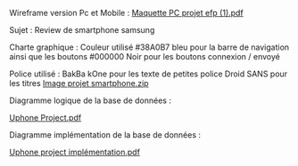 
Wireframe version Pc et Mobile :
[Maquette PC projet efp (1).pdf](https://github.com/DavCode1/DavCode1/files/14872533/Maquette.PC.projet.efp.1.pdf)

Sujet : Review de smartphone samsung

Charte graphique :
 Couleur utilisé
 #38A0B7 bleu pour la barre de navigation ainsi que les boutons 
 #000000 Noir pour les boutons connexion / envoyé
 
Police utilisé :
BakBa kOne pour les texte de petites police
Droid SANS pour les titres 
[Image projet smartphone.zip](https://github.com/DavCode1/DavCode1/files/14872809/Image.projet.smartphone.zip)

Diagramme logique de la base de données :

[Uphone Project.pdf](https://github.com/DavCode1/Uphone-Project/files/14917509/Uphone.Project.pdf)

Diagramme implémentation de la base de données :

[Uphone project implémentation.pdf](https://github.com/DavCode1/Uphone-Project/files/14919812/Uphone.project.implementation.pdf)
